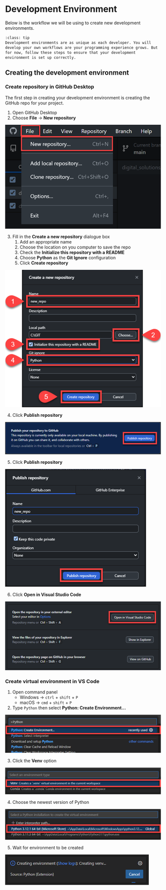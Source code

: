 # Development Environment

Below is the workflow we will be using to create new development environments. 

```{admonition} Workflows
:class: tip
Development environments are as unique as each developer. You will develop your own workflows are your programming experience grows. But for now, follow these steps to ensure that your development environment is set up correctly.
```

## Creating the development environment

### Create repository in GitHub Desktop

The first step in creating your development environment is creating the GitHub repo for your project.

1. Open GitHub Desktop
2. Choose **File** &rarr; **New repository**

![github desktop new repo](./assets/dev_env_1.png)

3. Fill in the **Create a new repository** dialogue box
   1. Add an appropriate name
   2. Choose the location on you computer to save the repo
   3. Check the **Initialize this repository with a README**
   4. Choose **Python** as the **Git Ignore** configuration
   5. Click **Create repository**

![github desktop new repo details](./assets/dev_env_2.png)

4. Click **Publish repository**

![github desktop publish new repo](./assets/dev_env_3.png)

5. Click **Publish repository**

![github desktop publish repo](./assets/dev_env_4.png)

6. Click **Open in Visual Studio Code**

![github desktop open in VSC](./assets/dev_env_5.png)

### Create virtual environment in VS Code

1. Open command panel
   - Windows &rarr; `ctrl` + `shift` + `P`
   - macOS &rarr; `cmd` + `shift` + `P`
2. Type `Python` then select **Python: Create Environment...**

![VS Code create environment 1](./assets/dev_env_6.png)

3. Click the **Venv** option

![VS Code create environment 2](./assets/dev_env_7.png)

4. Choose the newest version of Python

![VS Code create environment 3](./assets/dev_env_8.png)

5. Wait for environment to be created

![VS Code create environment 3](./assets/dev_env_9.png)